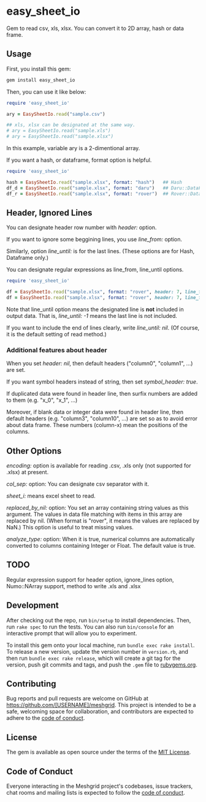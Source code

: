 # easy_sheet_io
Gem to read csv, xls, xlsx. You can convert it to 2D array, hash or data frame.

## Usage
First, you install this gem:

```bash
gem install easy_sheet_io
```

Then, you can use it like below:

```ruby
require 'easy_sheet_io'

ary = EasySheetIo.read("sample.csv")

## xls, xlsx can be designated at the same way. 
# ary = EasySheetIo.read("sample.xls")
# ary = EasySheetIo.read("sample.xlsx")
```

In this example, variable ary is a 2-dimentional array.

If you want a hash, or dataframe, format option is helpful.

```ruby
require 'easy_sheet_io'

hash = EasySheetIo.read("sample.xlsx", format: "hash")   ## Hash
df_d = EasySheetIo.read("sample.xlsx", format: "daru")   ## Daru::DataFrame
df_r = EasySheetIo.read("sample.xlsx", format: "rover")  ## Rover::DataFrame
```

## Header, Ignored Lines
You can designate header row number with *header:* option.

If you want to ignore some beggining lines, you use *line_from:* option.

Similarly, option *line_until:* is for the last lines. (These options are for Hash, Dataframe only.)

You can designate regular expressions as line_from, line_until options.

```ruby
require 'easy_sheet_io'

df = EasySheetIo.read("sample.xlsx", format: "rover", header: 7, line_from: 10, line_until: 200)
df = EasySheetIo.read("sample.xlsx", format: "rover", header: 7, line_from: 10, line_until: /END OF MAIN DATA/)
```

Note that line_until option means the designated line is **not** included in output data. That is, *line_until: -1* means the last line is not included.

If you want to include the end of lines clearly, write *line_until: nil*. (Of course, it is the default setting of read method.)

### Additional features about header
When you set *header: nil*, then default headers ("column0", "column1", ...) are set.

If you want symbol headers instead of string, then set *symbol_header: true*. 

If duplicated data were found in header line, then surfix numbers are added to them (e.g. "x_0", "x_1", ...)

Moreover, if blank data or integer data were found in header line, then default headers (e.g. "column3", "column10", ...) are set so as to avoid error about data frame. These numbers (column-x) mean the positions of the columns.

## Other Options
*encoding:* option is available for reading .csv, .xls only (not supported for .xlsx) at present.

*col_sep:* option: You can designate csv separator with it.

*sheet_i:* means excel sheet to read.

*replaced_by_nil:* option: You set an array containing string values as this argument. The values in data file matching with items in this array are replaced by nil. (When format is "rover", it means the values are replaced by NaN.) This option is useful to treat missing values.

*analyze_type:* option: When it is true, numerical columns are automatically converted to columns containing Integer or Float. The default value is true.

## TODO

Regular expression support for header option, ignore_lines option, Numo::NArray support, method to write .xls and .xlsx

## Development

After checking out the repo, run `bin/setup` to install dependencies. Then, run `rake spec` to run the tests. You can also run `bin/console` for an interactive prompt that will allow you to experiment.

To install this gem onto your local machine, run `bundle exec rake install`. To release a new version, update the version number in `version.rb`, and then run `bundle exec rake release`, which will create a git tag for the version, push git commits and tags, and push the `.gem` file to [rubygems.org](https://rubygems.org).

## Contributing

Bug reports and pull requests are welcome on GitHub at https://github.com/[USERNAME]/meshgrid. This project is intended to be a safe, welcoming space for collaboration, and contributors are expected to adhere to the [code of conduct](https://github.com/[USERNAME]/meshgrid/blob/master/CODE_OF_CONDUCT.md).

## License

The gem is available as open source under the terms of the [MIT License](https://opensource.org/licenses/MIT).

## Code of Conduct

Everyone interacting in the Meshgrid project's codebases, issue trackers, chat rooms and mailing lists is expected to follow the [code of conduct](https://github.com/[USERNAME]/meshgrid/blob/master/CODE_OF_CONDUCT.md).
